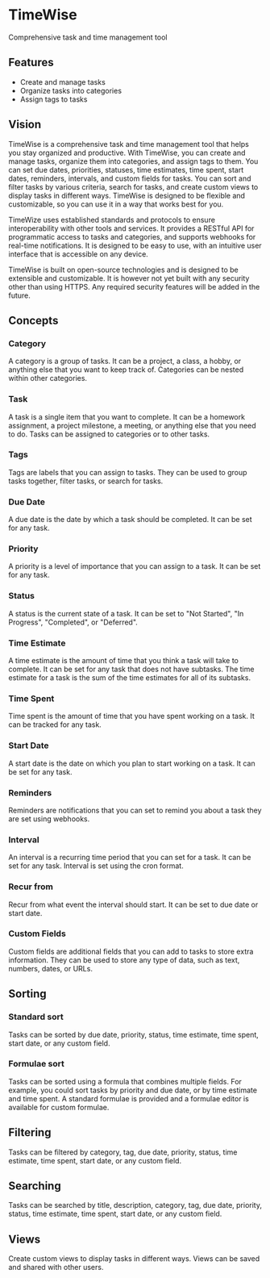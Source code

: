 # TimeWise
Comprehensive task and time management tool

## Features
- Create and manage tasks
- Organize tasks into categories
- Assign tags to tasks

## Vision
TimeWise is a comprehensive task and time management tool that helps you stay organized and productive. With TimeWise, you can create and manage tasks, organize them into categories, and assign tags to them. You can set due dates, priorities, statuses, time estimates, time spent, start dates, reminders, intervals, and custom fields for tasks. You can sort and filter tasks by various criteria, search for tasks, and create custom views to display tasks in different ways. TimeWise is designed to be flexible and customizable, so you can use it in a way that works best for you.

TimeWize uses established standards and protocols to ensure interoperability with other tools and services. It provides a RESTful API for programmatic access to tasks and categories, and supports webhooks for real-time notifications. It is designed to be easy to use, with an intuitive user interface that is accessible on any device.

TimeWise is built on open-source technologies and is designed to be extensible and customizable. It is however not yet built with any security other than using HTTPS. Any required security features will be added in the future.

## Concepts
### Category
A category is a group of tasks. It can be a project, a class, a hobby, or anything else that you want to keep track of. Categories can be nested within other categories.

### Task
A task is a single item that you want to complete. It can be a homework assignment, a project milestone, a meeting, or anything else that you need to do. Tasks can be assigned to categories or to other tasks.

### Tags
Tags are labels that you can assign to tasks. They can be used to group tasks together, filter tasks, or search for tasks.

### Due Date
A due date is the date by which a task should be completed. It can be set for any task.

### Priority
A priority is a level of importance that you can assign to a task. It can be set for any task.

### Status
A status is the current state of a task. It can be set to "Not Started", "In Progress", "Completed", or "Deferred".

### Time Estimate
A time estimate is the amount of time that you think a task will take to complete. It can be set for any task that does not have subtasks. The time estimate for a task is the sum of the time estimates for all of its subtasks.

### Time Spent
Time spent is the amount of time that you have spent working on a task. It can be tracked for any task.

### Start Date
A start date is the date on which you plan to start working on a task. It can be set for any task.

### Reminders
Reminders are notifications that you can set to remind you about a task they are set using webhooks.

### Interval
An interval is a recurring time period that you can set for a task. It can be set for any task. Interval is set using the cron format.

### Recur from
Recur from what event the interval should start. It can be set to due date or start date.

### Custom Fields
Custom fields are additional fields that you can add to tasks to store extra information. They can be used to store any type of data, such as text, numbers, dates, or URLs.

## Sorting
### Standard sort
Tasks can be sorted by due date, priority, status, time estimate, time spent, start date, or any custom field.

### Formulae sort
Tasks can be sorted using a formula that combines multiple fields. For example, you could sort tasks by priority and due date, or by time estimate and time spent. A standard formulae is provided and a formulae editor is available for custom formulae.

## Filtering
Tasks can be filtered by category, tag, due date, priority, status, time estimate, time spent, start date, or any custom field.

## Searching
Tasks can be searched by title, description, category, tag, due date, priority, status, time estimate, time spent, start date, or any custom field.

## Views
Create custom views to display tasks in different ways. Views can be saved and shared with other users.